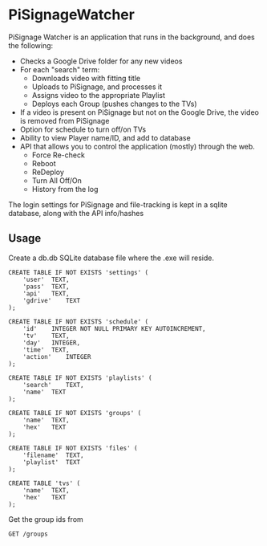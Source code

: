 # PiSignageWatcher

PiSignage Watcher is an application that runs in the background, and does the following:
- Checks a Google Drive folder for any new videos
- For each "search" term:
    - Downloads video with fitting title
    - Uploads to PiSignage, and processes it
    - Assigns video to the appropriate Playlist
    - Deploys  each Group (pushes changes to the TVs)
- If a video is present on PiSignage but not on the Google Drive, the video is removed from PiSignage
- Option for schedule to turn off/on TVs
- Ability to view Player name/ID, and add to database
- API that allows you to control the application (mostly) through the web.
	- Force Re-check
	- Reboot
	- ReDeploy
	- Turn All Off/On
	- History from the log

The login settings for PiSignage and file-tracking is kept in a sqlite database, along with the API info/hashes

## Usage

Create a db.db SQLite database file where the .exe will reside.

```
CREATE TABLE IF NOT EXISTS 'settings' (
	'user'	TEXT,
	'pass'	TEXT,
	'api'	TEXT,
	'gdrive'	TEXT
);

CREATE TABLE IF NOT EXISTS 'schedule' (
	'id'	INTEGER NOT NULL PRIMARY KEY AUTOINCREMENT,
	'tv'	TEXT,
	'day'	INTEGER,
	'time'	TEXT,
	'action'	INTEGER
);

CREATE TABLE IF NOT EXISTS 'playlists' (
	'search'	TEXT,
	'name'	TEXT
);

CREATE TABLE IF NOT EXISTS 'groups' (
	'name'	TEXT,
	'hex'	TEXT
);

CREATE TABLE IF NOT EXISTS 'files' (
	'filename'	TEXT,
	'playlist'	TEXT
);

CREATE TABLE 'tvs' (
	'name'	TEXT,
	'hex'	TEXT
);
```

Get the group ids from
```
GET /groups
```